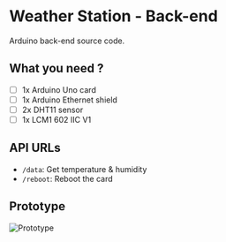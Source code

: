# Weather Station - Back-end
Arduino back-end source code.

## What you need ?
- [ ] 1x Arduino Uno card
- [ ] 1x Arduino Ethernet shield
- [ ] 2x DHT11 sensor
- [ ] 1x LCM1 602 IIC V1

## API URLs
- `/data`: Get temperature & humidity
- `/reboot`: Reboot the card

## Prototype
![Prototype](https://lh6.googleusercontent.com/R61pzjzPueSmy4X0f9pEX4M8l7W2-hRLMznk3WsbuYZuSpAMWH70Oh_WND4gNWNhjIGD3mMeSx-XIeh900Hl=w1680-h914)

